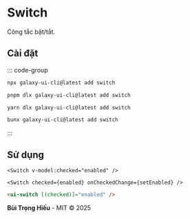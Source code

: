# Switch

Công tắc bật/tắt.

<ComponentPreview name="SwitchDemo">
  <template #preview>
    <DemoContainer>
      <SwitchDemo />
    </DemoContainer>
  </template>
  <template #code>

::: code-group

```vue [Vue]
<script setup lang="ts">
import { Switch } from '@/components/ui/switch'
</script>

<template>
  <Switch />
</template>
```

```tsx [React]
import { Switch } from "@/components/ui/switch"

export default function App() {
  return <Switch />
}
```

```typescript [Angular]
import { Component } from '@angular/core';
import { SwitchComponent } from '@/components/ui/switch';

@Component({
  selector: 'app-root',
  standalone: true,
  imports: [SwitchComponent],
  template: `<ui-switch></ui-switch>`
})
export class AppComponent {}
```

:::

  </template>
</ComponentPreview>

## Cài đặt

::: code-group

```bash [npm]
npx galaxy-ui-cli@latest add switch
```

```bash [pnpm]
pnpm dlx galaxy-ui-cli@latest add switch
```

```bash [yarn]
yarn dlx galaxy-ui-cli@latest add switch
```

```bash [bun]
bunx galaxy-ui-cli@latest add switch
```

:::

## Sử dụng

```vue
<Switch v-model:checked="enabled" />
```

```tsx
<Switch checked={enabled} onCheckedChange={setEnabled} />
```

```html
<ui-switch [(checked)]="enabled" />
```

**Bùi Trọng Hiếu** - MIT © 2025
